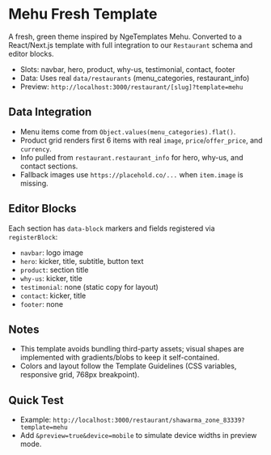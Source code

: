 # Mehu Fresh Template

A fresh, green theme inspired by NgeTemplates Mehu. Converted to a React/Next.js template with full integration to our `Restaurant` schema and editor blocks.

- Slots: navbar, hero, product, why-us, testimonial, contact, footer
- Data: Uses real `data/restaurants` (menu_categories, restaurant_info)
- Preview: `http://localhost:3000/restaurant/[slug]?template=mehu`

## Data Integration

- Menu items come from `Object.values(menu_categories).flat()`.
- Product grid renders first 6 items with real `image`, `price`/`offer_price`, and `currency`.
- Info pulled from `restaurant.restaurant_info` for hero, why-us, and contact sections.
- Fallback images use `https://placehold.co/...` when `item.image` is missing.

## Editor Blocks

Each section has `data-block` markers and fields registered via `registerBlock`:
- `navbar`: logo image
- `hero`: kicker, title, subtitle, button text
- `product`: section title
- `why-us`: kicker, title
- `testimonial`: none (static copy for layout)
- `contact`: kicker, title
- `footer`: none

## Notes

- This template avoids bundling third-party assets; visual shapes are implemented with gradients/blobs to keep it self-contained.
- Colors and layout follow the Template Guidelines (CSS variables, responsive grid, 768px breakpoint).

## Quick Test

- Example: `http://localhost:3000/restaurant/shawarma_zone_83339?template=mehu`
- Add `&preview=true&device=mobile` to simulate device widths in preview mode.

